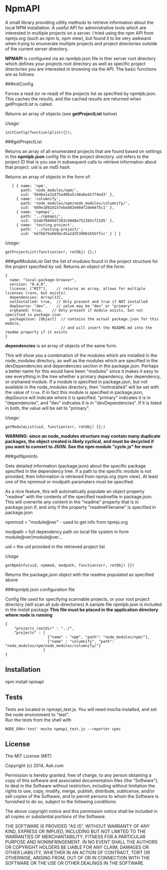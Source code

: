 NpmAPI
=========

A small library providing utility methods to retrieve information about the local NPM installation.  A useful
API for administrative tools which are interested in multiple projects on a server.  I tried using the 
npm API from npmjs.org (such as npm ls, npm view), but found it to be very awkward when trying to enumerate
multiple projects and project directories outside of the current server directory.

**NPMAPI** is configured via an npmlpb.json file in ther server root directory which defines your projects root
directory as well as specific project directories you are interested in browsing via the API.  The basic functions
are as follows:

###initConfig

Forces a read (or re-read) of the projects list as specified by npmlpb.json.  This caches the results, and the
cached results are returned when getProjectList is called.  

Returns an array of objects (see **getProjectList** below)

*Usage:*
```
initConfig(function(plist){});
```

###getProjectList

Returns an array of all enumerated projects that are found based on settings
in the **npmlpb.json** config file in the project directory.  uid refers to the project ID that
is you use in subsequent calls to retrieve information about that project. uid is an md5 hash.

Returns an array of objects in the form of:
```
   [ { name: 'npm',
       path: 'node_modules/npm/',
       uid: '564be1a31875a40ba5c48a6e41f74ed3' },
     { name: 'columnify',
       path: 'node_modules/npm/node_modules/columnify/',
       uid: '9d9e1892d157ebe883e904f2de6475c1' },
     { name: 'npmapi',
       path: '../npmapi/',
       uid: 'b3ab76844df283c9448e7521b5cf21d5' },
     { name: 'testing-project',
       path: '../testing-project/',
       uid: '6d78675e6694c45a2d353908165bffcc' } ] }
```

*Usage:*
```
getProjectList(function(err, retObj) {};)
```

###getModuleList
Get the list of modules found in the project structure for the project specified by uid.  Returns an object of the form:
```
{
  name: "local-package-browser",
  version: "0.4.0",
  license: ["MIT"],    // returns an array, allows for multiple licenses (rare, but exists).  
  dependencies: Array[13],
  notInstalled: true,  // Only present and true if NOT installed
  depSource: "dev",    // value may be "dev" or "primary"
  orphaned: true,    // Only present if module exists, but not specified in package.json
  packageJson: [Object]  // contains the actual package.json for this module, 
                         // and will insert the README.md into the readme property if it exists
}
```
**dependencies** is an array of objects of the same form. 

This will show you a combination of the modules which are installed in the node_modules directory, as well as the modules which
are specified in the devDependencies and dependencies section in the package.json.  Perhaps a better name for this would have
been "modules" since it makes it easy to see everything in the tree whether a primary dependency, dev dependency, or orphaned module.
If a module is specified in package.json, but not available in the node_modules directory, then "notInstalled" will be set with the
value of ```true```.  If in fact this module is specified in package.json, depSource will indicate where it is specified.
"primary" indicates it is in "dependencies", and "dev" indicates it is in "devDependencies".  If it is listed in both, the value will
be set to "primary".  

*Usage:*
```
getModuleList(uid, function(err, retObj) {};)
```

**WARNING: since an node_modules structure may contain many duplicate packages, the object created is likely cyclical, and must
be decycled if you want to convert to JSON.  See the npm module "cycle.js" for more**


###getNpmInfo

Gets detailed information (package.json) about the specific package specified in the dependency tree.  If a path to the
specific module is not provided, then information is retrieved from npmjs.org (npm view).  At least one of the
npmmod or modpath paramaters must be specified.

As a nice feature, this will automatically populate an object property "readme" with the contents of the specified readmefile
in package.json.  This will overwrite any content in the "readme" property that is in package.json if, and only if the 
property "readmeFilename" is specified in package.json

npmmod = "module@ver" - used to get info from npmjs.org

modpath = full dependency path on local file system in form module@ver|module@ver...

uid = the uid provided in the retrieved project list

*Usage*
```
getNpmInfo(uid, npmmod, modpath, function(err, retObj) {})
```
Returns the package.json object with the readme populated as specified above


###npmlpb.json configuration file

Config file used for specifying scannable projects, or your root project directory (will scan all sub-directories)
A sample file npmlpb.json is included in the install package
**This file must be placed in the application directory where node is running**
```
{
	"projects_rootdir" : "../", 
	"projects" : [				 
				   {"name" : "npm", "path": "node_modules/npm/"},
				   {"name" : "columnify", "path": "node_modules/npm/node_modules/columnify/"}
				 ]
}
```

## Installation

  npm install npmapi

## Tests

Tests are located in npmapi_test.js.  You will need mocha installed, and set the node environment to "test".  
Run the tests from the shell with

```
NODE_ENV='test' mocha npmapi_test.js --reporter spec
```

## License

The MIT License (MIT)

Copyright (c) 2014, Ask.com

Permission is hereby granted, free of charge, to any person obtaining a copy
of this software and associated documentation files (the "Software"), to deal
in the Software without restriction, including without limitation the rights
to use, copy, modify, merge, publish, distribute, sublicense, and/or sell
copies of the Software, and to permit persons to whom the Software is
furnished to do so, subject to the following conditions:

The above copyright notice and this permission notice shall be included in
all copies or substantial portions of the Software.

THE SOFTWARE IS PROVIDED "AS IS", WITHOUT WARRANTY OF ANY KIND, EXPRESS OR
IMPLIED, INCLUDING BUT NOT LIMITED TO THE WARRANTIES OF MERCHANTABILITY,
FITNESS FOR A PARTICULAR PURPOSE AND NONINFRINGEMENT. IN NO EVENT SHALL THE
AUTHORS OR COPYRIGHT HOLDERS BE LIABLE FOR ANY CLAIM, DAMAGES OR OTHER
LIABILITY, WHETHER IN AN ACTION OF CONTRACT, TORT OR OTHERWISE, ARISING FROM,
OUT OF OR IN CONNECTION WITH THE SOFTWARE OR THE USE OR OTHER DEALINGS IN
THE SOFTWARE.



